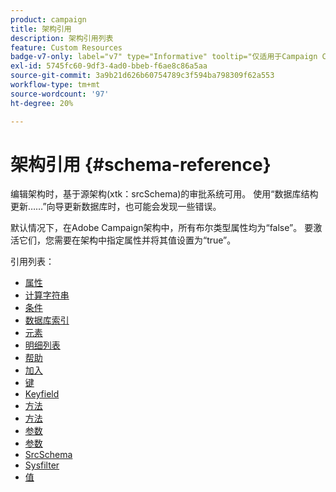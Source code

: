 ```yaml
---
product: campaign
title: 架构引用
description: 架构引用列表
feature: Custom Resources
badge-v7-only: label="v7" type="Informative" tooltip="仅适用于Campaign Classicv7"
exl-id: 5745fc60-9df3-4ad0-bbeb-f6ae8c86a5aa
source-git-commit: 3a9b21d626b60754789c3f594ba798309f62a553
workflow-type: tm+mt
source-wordcount: '97'
ht-degree: 20%

---
```


# 架构引用 {#schema-reference}

编辑架构时，基于源架构(xtk：srcSchema)的审批系统可用。 使用“数据库结构更新……”向导更新数据库时，也可能会发现一些错误。

默认情况下，在Adobe Campaign架构中，所有布尔类型属性均为“false”。 要激活它们，您需要在架构中指定属性并将其值设置为“true”。

引用列表：

* [属性](schema/attribute.md)
* [计算字符串](schema/compute-string.md)
* [条件](schema/condition.md)
* [数据库索引](schema/db-index.md)
* [元素](schema/element.md)
* [明细列表](schema/enumeration.md)
* [帮助](schema/help.md)
* [加入](schema/join.md)
* [键](schema/key.md)
* [Keyfield](schema/keyfield.md)
* [方法](schema/method.md)
* [方法](schema/methods.md)
* [参数](schema/param.md)
* [参数](schema/parameters.md)
* [SrcSchema](schema/srcschema.md)
* [Sysfilter](schema/sysfilter.md)
* [值](schema/value.md)
